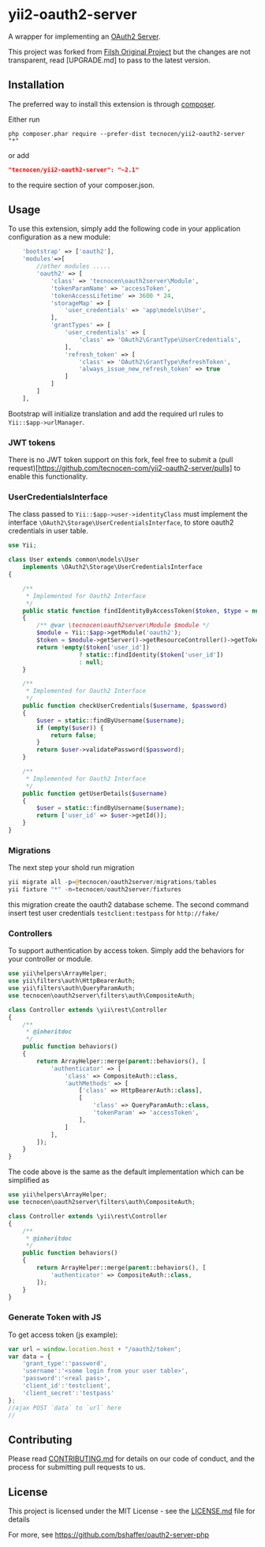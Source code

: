 yii2-oauth2-server
==================

A wrapper for implementing an
[OAuth2 Server](https://github.com/bshaffer/oauth2-server-php).

This project was forked from
[Filsh Original Project](https://github.com/Filsh/yii2-oauth2-server) but the
changes are not transparent, read [UPGRADE.md] to pass to the latest version.

Installation
------------

The preferred way to install this extension is through [composer](http://getcomposer.org/download/).

Either run

```
php composer.phar require --prefer-dist tecnocen/yii2-oauth2-server "*"
```

or add

```json
"tecnocen/yii2-oauth2-server": "~2.1"
```

to the require section of your composer.json.

Usage
-----

To use this extension,  simply add the following code in your application configuration as a new module:

```php
    'bootstrap' => ['oauth2'],
    'modules'=>[
        //other modules .....
        'oauth2' => [
            'class' => 'tecnocen\oauth2server\Module',            
            'tokenParamName' => 'accessToken',
            'tokenAccessLifetime' => 3600 * 24,
            'storageMap' => [
                'user_credentials' => 'app\models\User',
            ],
            'grantTypes' => [
                'user_credentials' => [
                    'class' => 'OAuth2\GrantType\UserCredentials',
                ],
                'refresh_token' => [
                    'class' => 'OAuth2\GrantType\RefreshToken',
                    'always_issue_new_refresh_token' => true
                ]
            ]
        ]
    ],
```

Bootstrap will initialize translation and add the required url rules to
`Yii::$app->urlManager`.

### JWT tokens

There is no JWT token support on this fork, feel free to submit a
(pull request)[https://github.com/tecnocen-com/yii2-oauth2-server/pulls] to
enable this functionality.

### UserCredentialsInterface

The class passed to `Yii::$app->user->identityClass` must implement the interface
`\OAuth2\Storage\UserCredentialsInterface`, to store oauth2 credentials in user
table.

```php
use Yii;

class User extends common\models\User
    implements \OAuth2\Storage\UserCredentialsInterface
{

    /**
     * Implemented for Oauth2 Interface
     */
    public static function findIdentityByAccessToken($token, $type = null)
    {
        /** @var \tecnocen\oauth2server\Module $module */
        $module = Yii::$app->getModule('oauth2');
        $token = $module->getServer()->getResourceController()->getToken();
        return !empty($token['user_id'])
                    ? static::findIdentity($token['user_id'])
                    : null;
    }

    /**
     * Implemented for Oauth2 Interface
     */
    public function checkUserCredentials($username, $password)
    {
        $user = static::findByUsername($username);
        if (empty($user)) {
            return false;
        }
        return $user->validatePassword($password);
    }

    /**
     * Implemented for Oauth2 Interface
     */
    public function getUserDetails($username)
    {
        $user = static::findByUsername($username);
        return ['user_id' => $user->getId()];
    }
}
```

### Migrations

The next step your shold run migration

```php
yii migrate all -p=@tecnocen/oauth2server/migrations/tables
yii fixture "*" -n=tecnocen/oauth2server/fixtures
```

this migration create the oauth2 database scheme. The second command insert
test user credentials ```testclient:testpass``` for ```http://fake/```

### Controllers

To support authentication by access token. Simply add the behaviors for your controller or module.

```php
use yii\helpers\ArrayHelper;
use yii\filters\auth\HttpBearerAuth;
use yii\filters\auth\QueryParamAuth;
use tecnocen\oauth2server\filters\auth\CompositeAuth;

class Controller extends \yii\rest\Controller
{
    /**
     * @inheritdoc
     */
    public function behaviors()
    {
        return ArrayHelper::merge(parent::behaviors(), [
            'authenticator' => [
                'class' => CompositeAuth::class,
                'authMethods' => [
                    ['class' => HttpBearerAuth::class],
                    [
                        'class' => QueryParamAuth::class,
                        'tokenParam' => 'accessToken',
                    ],
                ]
            ],
        ]);
    }
}
```

The code above is the same as the default implementation which can be
simplified as

```php
use yii\helpers\ArrayHelper;
use tecnocen\oauth2server\filters\auth\CompositeAuth;

class Controller extends \yii\rest\Controller
{
    /**
     * @inheritdoc
     */
    public function behaviors()
    {
        return ArrayHelper::merge(parent::behaviors(), [
            'authenticator' => CompositeAuth::class,
        ]);
    }
}
```

### Generate Token with JS

To get access token (js example):

```js
var url = window.location.host + "/oauth2/token";
var data = {
    'grant_type':'password',
    'username':'<some login from your user table>',
    'password':'<real pass>',
    'client_id':'testclient',
    'client_secret':'testpass'
};
//ajax POST `data` to `url` here
//
```

## Contributing

Please read [CONTRIBUTING.md](CONTRIBUTING.md) for details on our code of conduct, and the process for submitting pull requests to us.

## License

This project is licensed under the MIT License - see the [LICENSE.md](LICENSE.md) file for details


For more, see https://github.com/bshaffer/oauth2-server-php
